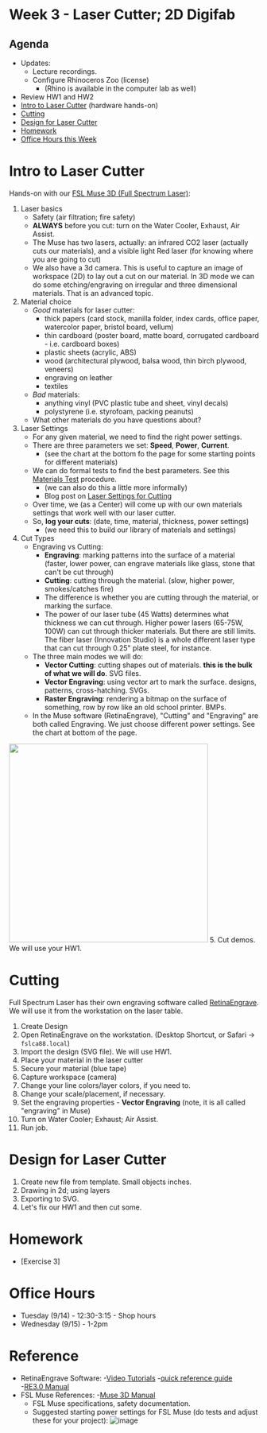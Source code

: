 # Week 3 - Laser Cutter; 2D Digifab
## Agenda
- Updates: 
  - Lecture recordings.
  - Configure Rhinoceros Zoo (license)
    - (Rhino is available in the computer lab as well)
- Review HW1 and HW2
- [Intro to Laser Cutter](#intro-to-laser-cutter) (hardware hands-on)
- [Cutting](#cutting)
- [Design for Laser Cutter](#design-for-laser-cutter)
- [Homework](#homework)
- [Office Hours this Week](#office-hours)

# Intro to Laser Cutter

Hands-on with our [FSL Muse 3D (Full Spectrum Laser)](https://fslaser.com/fsl-muse-3d-autofocus-desktop-co2-laser-cutter-bundle/):

1. Laser basics
   - Safety (air filtration; fire safety)
   - __ALWAYS__ before you cut: turn on the Water Cooler, Exhaust, Air Assist.
   - The Muse has two lasers, actually: an infrared CO2 laser (actually cuts our materials), and a visible light Red laser (for knowing where you are going to cut)
   - We also have a 3d camera. This is useful to capture an image of workspace (2D) to lay out a cut on our material. In 3D mode we can do some etching/engraving on irregular and three dimensional materials. That is an advanced topic.
2. Material choice
   - _Good_ materials for laser cutter:
     - thick papers (card stock, manilla folder, index cards, office paper, watercolor paper, bristol board, vellum)
     - thin cardboard (poster board, matte board, corrugated cardboard - i.e. cardboard boxes)
     - plastic sheets (acrylic, ABS)
     - wood (architectural plywood, balsa wood, thin birch plywood, veneers) 
     - engraving on leather
     - textiles
   - _Bad_ materials:
     - anything vinyl (PVC plastic tube and sheet, vinyl decals)
     - polystyrene (i.e. styrofoam, packing peanuts)
   - What other materials do you have questions about?
3. Laser Settings
   - For any given material, we need to find the right power settings. 
   - There are three parameters we set: __Speed__, __Power__, __Current__.
     - (see the chart at the bottom fo the page for some starting points for different materials)
   - We can do formal tests to find the best parameters. See this [Materials Test](http://laser101.fslaser.com/materialtest) procedure.
     - (we can also do this a little more informally) 
     - Blog post on [Laser Settings for Cutting](http://blog.fslaser.com/experts/muse-workflow-laser-settings-for-cutting)
   - Over time, we (as a Center) will come up with our own materials settings that work well with our laser cutter. 
   - So, __log your cuts__: (date, time, material, thickness, power settings)
     - (we need this to build our library of materials and settings)
4. Cut Types
   - Engraving vs Cutting: 
     - __Engraving__: marking patterns into the surface of a material (faster, lower power, can engrave materials like glass, stone that can't be cut through)
     - __Cutting__: cutting through the material. (slow, higher power, smokes/catches fire)
     - The difference is whether you are cutting through the material, or marking the surface.
     - The power of our laser tube (45 Watts) determines what thickness we can cut through. Higher power lasers (65-75W, 100W) can cut through thicker materials. But there are still limits. The fiber laser (Innovation Studio) is a whole different laser type that can cut through 0.25" plate steel, for instance.
   - The three main modes we will do: 
     - __Vector Cutting__: cutting shapes out of materials. **this is the bulk of what we will do**. SVG files. 
     - __Vector Engraving__: using vector art to mark the surface. designs, patterns, cross-hatching. SVGs.
     - __Raster Engraving__: rendering a bitmap on the surface of something, row by row like an old school printer. BMPs.
   - In the Muse software (RetinaEngrave), "Cutting" and "Engraving" are both called Engraving. We just choose different power settings. See the chart at bottom of the page.
<img src="https://user-images.githubusercontent.com/1598545/132678369-cbc08f46-2793-48e7-9f08-f020cf8dcfc6.png" width="400px">
5. Cut demos. We will use your HW1. 

# Cutting
Full Spectrum Laser has their own engraving software called [RetinaEngrave](https://fslaser.com/re3/).  We will use it from the workstation on the laser table.

1. Create Design
2. Open RetinaEngrave on the workstation. (Desktop Shortcut, or Safari -> `fslca88.local`)
3. Import the design (SVG file). We will use HW1.
4. Place your material in the laser cutter
5. Secure your material (blue tape)
6. Capture workspace (camera)
7. Change your line colors/layer colors, if you need to.
8. Change your scale/placement, if necessary. 
9. Set the engraving properties - __Vector Engraving__ (note, it is all called "engraving" in Muse)
10. Turn on Water Cooler; Exhaust; Air Assist.
11. Run job.

# Design for Laser Cutter
1. Create new file from template. Small objects inches.
2. Drawing in 2d; using layers
4. Exporting to SVG.
5. Let's fix our HW1 and then cut some.

# Homework
- [Exercise 3]

# Office Hours
- Tuesday (9/14) - 12:30-3:15 - Shop hours
- Wednesday (9/15) - 1-2pm

# Reference
- RetinaEngrave Software:
   -[Video Tutorials](https://www.youtube.com/playlist?list=PL_1I1UNQ4oGa0w55C772Y1mC6F4f3ZcG6)
   -[quick reference guide](https://info.fslaser.com/hubfs/Public_Documents/RetinaEngrave%20v3.0%20RefGuide.pdf)  
   -[RE3.0 Manual](https://info.fslaser.com/hubfs/Public_Documents/RetinaEngrave%20v3.0%20Manual.pdf)
- FSL Muse References:
  -[Muse 3D Manual](https://f.hubspotusercontent00.net/hubfs/2882208/MUSE_MANUAL.pdf)
  - FSL Muse specifications, safety documentation.
  - Suggested starting power settings for FSL Muse (do tests and adjust these for your project):
![image](https://user-images.githubusercontent.com/1598545/132598192-898d58a6-ba56-40fc-8e95-18374daada8a.png)
